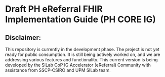 # Draft PH eReferral FHIR Implementation Guide (PH CORE IG)



## Disclaimer:

This repository is currently in the development phase. The project is not yet ready for public consumption. It is still being actively worked on, and we are addressing various features and functionality. This current version is being developed by the SILab CoP IG Accelerator (eReferral) Community with assistance from SSCP-CSIRO and UPM SILab team.
